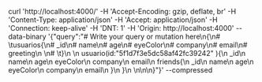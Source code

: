 curl 'http://localhost:4000/' -H 'Accept-Encoding: gzip, deflate, br' -H 'Content-Type: application/json' -H 'Accept: application/json' -H 'Connection: keep-alive' -H 'DNT: 1' -H 'Origin: http://localhost:4000' --data-binary '{"query":"# Write your query or mutation here\n{\n# \tusuarios{\n#     _id\n#     name\n#     age\n#     eyeColor\n#     company\n#     email\n#     greeting\n    \n# \t}\n  \n  usuario(id:\"5f1d7f3e5dc58af42fc39242\" ){\n    _id\n    name\n    age\n    eyeColor\n    company\n    email\n    friends{\n      _id\n      name\n      age\n      eyeColor\n      company\n      email\n    }\n  }\n  \n\n\n}"}' --compressed